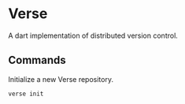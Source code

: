 Verse
===

A dart implementation of distributed version control.


## Commands

Initialize a new Verse repository.

```shell
verse init
```